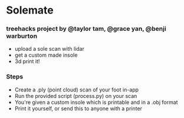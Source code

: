 # Solemate

### treehacks project by @taylor tam, @grace yan, @benji warburton
- upload a sole scan with lidar
- get a custom made insole
- 3d print it!

### Steps
- Create a .ply (point cloud) scan of your foot in-app
- Run the provided script (process.py) on your scan
- You're given a custom insole which is printable and in a .obj format
- Print it yourself, or send this to anyone with a printer
